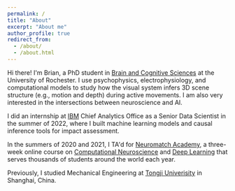 ```yaml
---
permalink: /
title: "About"
excerpt: "About me"
author_profile: true
redirect_from: 
  - /about/
  - /about.html
---
```


Hi there! I'm Brian, a PhD student in <a href="http://www.sas.rochester.edu/bcs/">Brain and Cognitive Sciences</a> at the University of Rochester. I use psychophysics, electrophysiology, and computational models to study how the visual system infers 3D scene structure (e.g., motion and depth) during active movements. I am also very interested in the intersections between neuroscience and AI. 

I did an internship at [IBM](https://www.ibm.com) Chief Analytics Office as a Senior Data Scientist in the summer of 2022, where I built machine learning models and causal inference tools for impact assessment.

In the summers of 2020 and 2021, I TA'd for <a href="https://academy.neuromatch.io">Neuromatch Academy</a>, a three-week online course on <a href="https://compneuro.neuromatch.io/tutorials/intro.html">Computational Neuroscience</a> and <a href="https://deeplearning.neuromatch.io/tutorials/intro.html">Deep Learning</a> that serves thousands of students around the world each year.

Previously, I studied Mechanical Engineering at <a href="https://en.tongji.edu.cn/">Tongji Univerisity</a> in Shanghai, China.
